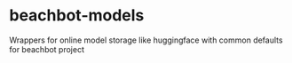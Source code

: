 # beachbot-models
Wrappers for online model storage like huggingface with common defaults for beachbot project

